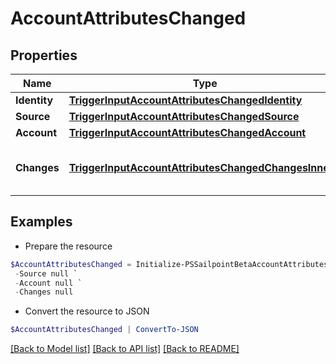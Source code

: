 # AccountAttributesChanged
## Properties

Name | Type | Description | Notes
------------ | ------------- | ------------- | -------------
**Identity** | [**TriggerInputAccountAttributesChangedIdentity**](TriggerInputAccountAttributesChangedIdentity.md) |  | 
**Source** | [**TriggerInputAccountAttributesChangedSource**](TriggerInputAccountAttributesChangedSource.md) |  | 
**Account** | [**TriggerInputAccountAttributesChangedAccount**](TriggerInputAccountAttributesChangedAccount.md) |  | 
**Changes** | [**TriggerInputAccountAttributesChangedChangesInner[]**](TriggerInputAccountAttributesChangedChangesInner.md) | A list of attributes that changed. | 

## Examples

- Prepare the resource
```powershell
$AccountAttributesChanged = Initialize-PSSailpointBetaAccountAttributesChanged  -Identity null `
 -Source null `
 -Account null `
 -Changes null
```

- Convert the resource to JSON
```powershell
$AccountAttributesChanged | ConvertTo-JSON
```

[[Back to Model list]](../README.md#documentation-for-models) [[Back to API list]](../README.md#documentation-for-api-endpoints) [[Back to README]](../README.md)

